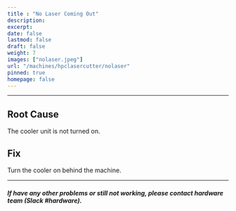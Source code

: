 ```yaml
---
title : "No Laser Coming Out"
description: 
excerpt: 
date: false
lastmod: false
draft: false
weight: 7
images: ["nolaser.jpeg"]
url: "/machines/hpclasercutter/nolaser"
pinned: true
homepage: false
---
```

---

## Root Cause

The cooler unit is not turned on.

## Fix

Turn the cooler on behind the machine.

---

##### If have any other problems or still not working, please contact hardware team (Slack #hardware).